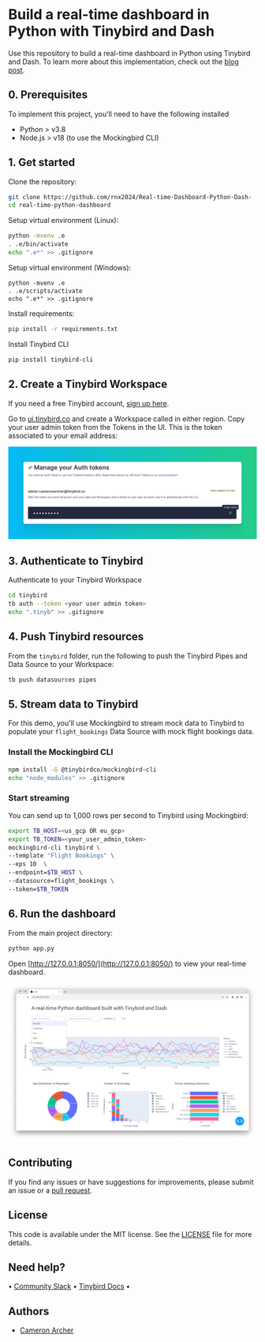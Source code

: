 # Build a real-time dashboard in Python with Tinybird and Dash

Use this repository to build a real-time dashboard in Python using Tinybird and Dash. To learn more about this implementation, check out the [blog post](https://www.tinybird.co/blog-posts/python-real-time-dashboard).

## 0. Prerequisites

To implement this project, you'll need to have the following installed

- Python > v3.8
- Node.js > v18 (to use the Mockingbird CLI)

## 1. Get started

Clone the repository:

```bash
git clone https://github.com/rnx2024/Real-time-Dashboard-Python-Dash-
cd real-time-python-dashboard
```

Setup virtual environment (Linux):

```bash
python -mvenv .e
. .e/bin/activate
echo ".e*" >> .gitignore
```

Setup virtual environment (Windows):

```
python -mvenv .e
. .e/scripts/activate
echo ".e*" >> .gitignore

```
Install requirements:

```bash
pip install -r requirements.txt

```

Install Tinybird CLI

```bash
pip install tinybird-cli
```

## 2. Create a Tinybird Workspace

If you need a free Tinybird account, [sign up here](https://www.tinybird.co/signup).

Go to [ui.tinybird.co](https://ui.tinybird.co) and create a Workspace called in either region. Copy your user admin token from the Tokens in the UI. This is the token associated to your email address:

![image](/img/token.jpg)

## 3. Authenticate to Tinybird

Authenticate to your Tinybird Workspace

```bash
cd tinybird
tb auth --token <your user admin token>
echo ".tinyb" >> .gitignore
```

## 4. Push Tinybird resources

From the `tinybird` folder, run the following to push the Tinybird Pipes and Data Source to your Workspace:

```bash
tb push datasources pipes
```

## 5. Stream data to Tinybird

For this demo, you'll use Mockingbird to stream mock data to Tinybird to populate your `flight_bookings` Data Source with mock flight bookings data.

### Install the Mockingbird CLI

```bash
npm install -G @tinybirdco/mockingbird-cli
echo "node_modules" >> .gitignore
```

### Start streaming

You can send up to 1,000 rows per second to Tinybird using Mockingbird:

```bash
export TB_HOST=<us_gcp OR eu_gcp>
export TB_TOKEN=<your_user_admin_token>
mockingbird-cli tinybird \
--template "Flight Bookings" \
--eps 10  \
--endpoint=$TB_HOST \
--datasource=flight_bookings \
--token=$TB_TOKEN
```

## 6. Run the dashboard

From the main project directory:

```bash
python app.py
```

Open [http://127.0.0.1:8050/](http://127.0.0.1:8050/) to view your real-time dashboard.

![image](/img/dashboard.png)

## Contributing

If you find any issues or have suggestions for improvements, please submit an issue or a [pull request](https://github.com/tinybirdco/real-time-python-dashboard/pulls?q=is%3Apr+is%3Aopen+sort%3Aupdated-desc).

## License

This code is available under the MIT license. See the [LICENSE](https://github.com/tinybirdco/real-time-python-dashboard/blob/main/LICENSE.txt) file for more details.

## Need help?

&bull; [Community Slack](https://www.tinybird.co/join-our-slack-community) &bull; [Tinybird Docs](https://docs.tinybird.co/) &bull;

## Authors

- [Cameron Archer](https://github.com/tb-peregrine)
